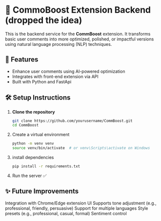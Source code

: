 # 🧠 CommoBoost Extension Backend (dropped the idea)

This is the backend service for the **CommBoost** extension. It transforms basic user comments into more optimized, polished, or impactful versions using natural language processing (NLP) techniques.

## 🚀 Features

- Enhance user comments using AI-powered optimization
- Integrates with front-end extension via API
-  Built with Python and FastApi

## 🛠️ Setup Instructions

1. **Clone the repository**
   ```bash
   git clone https://github.com/yourusername/CommBoost.git
   cd CommBoost
2. Create a virtual environment
   ```bash
   python -m venv venv
   source venv/bin/activate  # or venv\Scripts\activate on Windows

4. install dependencies
    ```bash
   pip install -r requirements.txt

6. Run the server ✅

## ✨ Future Improvements
Integration with Chrome/Edge extension UI
Supports tone adjustment (e.g., professional, friendly, persuasive)
Support for multiple languages
Style presets (e.g., professional, casual, formal)
Sentiment control

